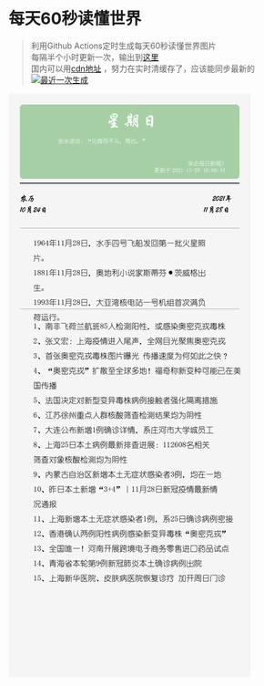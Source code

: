 # 每天60秒读懂世界
> 利用Github Actions定时生成每天60秒读懂世界图片  
> 每隔半个小时更新一次，输出到[这里](outpic/news.png)   
> 国内可以用[cdn地址](https://cdn.jsdelivr.net/gh/DomeenoH/news@latest/outpic/news.png) ，努力在实时清缓存了，应该能同步最新的  
> [![最近一次生成](https://github.com/DomeenoH/news/actions/workflows/main.yaml/badge.svg)](https://github.com/DomeenoH/news/actions/workflows/main.yaml)

![最新的图片](outpic/news.png)
